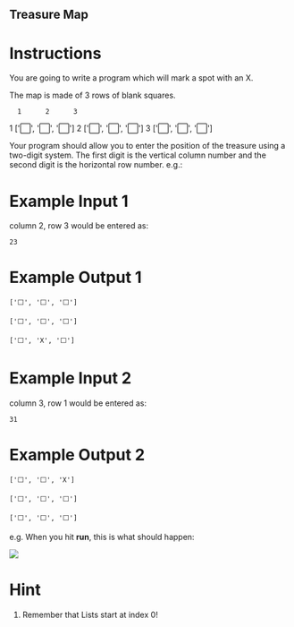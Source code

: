 ## Treasure Map

# Instructions

You are going to write a program which will mark a spot with an X.

The map is made of 3 rows of blank squares.

      1      2      3

1 ['⬜️', '⬜️', '⬜️']
2 ['⬜️', '⬜️', '⬜️']
3 ['⬜️', '⬜️', '⬜️']

Your program should allow you to enter the position of the treasure using a two-digit system. The first digit is the vertical column number and the second digit is the horizontal row number. e.g.:

# Example Input 1

column 2, row 3 would be entered as:

```
23
```

# Example Output 1

```
['⬜️', '⬜️', '⬜️']
```

```
['⬜️', '⬜️', '⬜️']
```

```
['⬜️', 'X', '⬜️']
```

# Example Input 2

column 3, row 1 would be entered as:

```
31
```

# Example Output 2

```
['⬜️', '⬜️', 'X']
```

```
['⬜️', '⬜️', '⬜️']
```

```
['⬜️', '⬜️', '⬜️']
```

e.g. When you hit **run**, this is what should happen: 

![](https://cdn.fs.teachablecdn.com/5hliFjyIR96LdestyfPd)

# Hint

1. Remember that Lists start at index 0!

